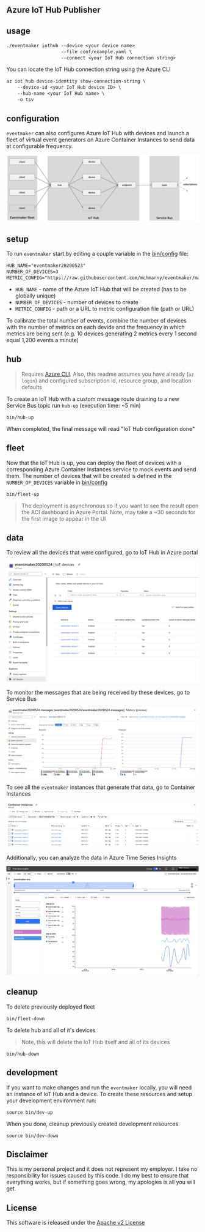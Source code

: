 ## Azure IoT Hub Publisher

## usage 

```shell
./eventmaker iothub --device <your device name>
                    --file conf/example.yaml \
                    --connect <your IoT Hub connection string>
```

You can locate the IoT Hub connection string using the Azure CLI 

```shell
az iot hub device-identity show-connection-string \
    --device-id <your IoT Hub device ID> \
    --hub-name <your IoT Hub name> \
    -o tsv
```

## configuration

`eventmaker` can also configures Azure IoT Hub with devices and launch a fleet of virtual event generators on Azure Container Instances to send data at configurable frequency. 

![](img/overview.png)

## setup

To run `eventmaker` start by editing a couple variable in the [bin/config](bin/config) file:

```shell
HUB_NAME="eventmaker20200523"
NUMBER_OF_DEVICES=3
METRIC_CONFIG="https://raw.githubusercontent.com/mchmarny/eventmaker/master/conf/thermostat.yaml"
```

* `HUB_NAME` - name of the Azure IoT Hub that will be created (has to be globally unique)
* `NUMBER_OF_DEVICES` - number of devices to create 
* `METRIC_CONFIG` - path or a URL to metric configuration file (path or URL)

To calibrate the total number of events, combine the number of devices with the number of metrics on each devide and the frequency in which metrics are being sent (e.g. 10 devices generating 2 metrics every 1 second equal 1,200 events a minute) 

## hub

> Requires [Azure CLI](https://docs.microsoft.com/en-us/cli/azure/install-azure-cli?view=azure-cli-latest). Also, this readme assumes you have already (`az login`) and configured subscription id, resource group, and location defaults

To create an IoT Hub with a custom message route draining to a new Service Bus topic run `hub-up`  (execution time: ~5 min)

```shell
bin/hub-up
```

When completed, the final message will read "IoT Hub configuration done"

## fleet 

Now that the IoT Hub is up, you can deploy the fleet of devices with a corresponding Azure Container Instances service to mock events and send them. The number of devices that will be created is defined in the `NUMBER_OF_DEVICES` variable in [bin/config](bin/config)

```shell
bin/fleet-up
```

> The deployment is asynchronous so if you want to see the result open the ACI dashboard in Azure Portal. Note, may take a ~30 seconds for the first image to appear in the UI


## data 

To review all the devices that were configured, go to IoT Hub in Azure portal

![](img/az-iothub-devices.png)

To monitor the messages that are being received by these devices, go to Service Bus

![](img/az-bus-messages.png)

To see all the `eventmaker` instances that generate that data, go to Container Instances 

![](img/az-aci-instances.png)

Additionally, you can analyze the data in Azure Time Series Insights

![](img/az-timeseries-insights.png)


## cleanup 

To delete previously deployed fleet

```shell
bin/fleet-down
```

To delete hub and all of it's devices

> Note, this will delete the IoT Hub itself and all of its devices 

```shell
bin/hub-down
```

## development 

If you want to make changes and run the `eventmaker` locally, you will need an instance of IoT Hub and a device. To create these resources and setup your development environment run:

```shell
source bin/dev-up
```

When you done, cleanup previously created development resources 

```shell
source bin/dev-down
```

## Disclaimer

This is my personal project and it does not represent my employer. I take no responsibility for issues caused by this code. I do my best to ensure that everything works, but if something goes wrong, my apologies is all you will get.

## License
This software is released under the [Apache v2 License](../LICENSE)


